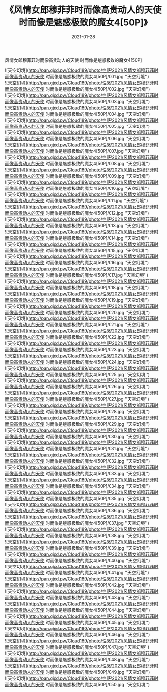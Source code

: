 ﻿---
layout: post
title:  《风情女郎穆菲菲时而像高贵动人的天使 时而像是魅惑极致的魔女4[50P]》
date:   2021-01-28
img: http://pan.gjdd.pw/Cloud189/photo/性感/2021/风情女郎穆菲菲时而像高贵动人的天使 时而像是魅惑极致的魔女4[50P]/000.jpg
categories: [美女, 性感, 泳衣]
---

风情女郎穆菲菲时而像高贵动人的天使 时而像是魅惑极致的魔女4[50P]



![天空幻境](http://pan.gjdd.pw/Cloud189/photo/性感/2021/风情女郎穆菲菲时而像高贵动人的天使 时而像是魅惑极致的魔女4[50P]/001.jpg ''天空幻境'') <br>
![天空幻境](http://pan.gjdd.pw/Cloud189/photo/性感/2021/风情女郎穆菲菲时而像高贵动人的天使 时而像是魅惑极致的魔女4[50P]/002.jpg ''天空幻境'') <br>
![天空幻境](http://pan.gjdd.pw/Cloud189/photo/性感/2021/风情女郎穆菲菲时而像高贵动人的天使 时而像是魅惑极致的魔女4[50P]/003.jpg ''天空幻境'') <br>
![天空幻境](http://pan.gjdd.pw/Cloud189/photo/性感/2021/风情女郎穆菲菲时而像高贵动人的天使 时而像是魅惑极致的魔女4[50P]/004.jpg ''天空幻境'') <br>
![天空幻境](http://pan.gjdd.pw/Cloud189/photo/性感/2021/风情女郎穆菲菲时而像高贵动人的天使 时而像是魅惑极致的魔女4[50P]/005.jpg ''天空幻境'') <br>
![天空幻境](http://pan.gjdd.pw/Cloud189/photo/性感/2021/风情女郎穆菲菲时而像高贵动人的天使 时而像是魅惑极致的魔女4[50P]/006.jpg ''天空幻境'') <br>
![天空幻境](http://pan.gjdd.pw/Cloud189/photo/性感/2021/风情女郎穆菲菲时而像高贵动人的天使 时而像是魅惑极致的魔女4[50P]/007.jpg ''天空幻境'') <br>
![天空幻境](http://pan.gjdd.pw/Cloud189/photo/性感/2021/风情女郎穆菲菲时而像高贵动人的天使 时而像是魅惑极致的魔女4[50P]/008.jpg ''天空幻境'') <br>
![天空幻境](http://pan.gjdd.pw/Cloud189/photo/性感/2021/风情女郎穆菲菲时而像高贵动人的天使 时而像是魅惑极致的魔女4[50P]/009.jpg ''天空幻境'') <br>
![天空幻境](http://pan.gjdd.pw/Cloud189/photo/性感/2021/风情女郎穆菲菲时而像高贵动人的天使 时而像是魅惑极致的魔女4[50P]/010.jpg ''天空幻境'') <br>
![天空幻境](http://pan.gjdd.pw/Cloud189/photo/性感/2021/风情女郎穆菲菲时而像高贵动人的天使 时而像是魅惑极致的魔女4[50P]/011.jpg ''天空幻境'') <br>
![天空幻境](http://pan.gjdd.pw/Cloud189/photo/性感/2021/风情女郎穆菲菲时而像高贵动人的天使 时而像是魅惑极致的魔女4[50P]/012.jpg ''天空幻境'') <br>
![天空幻境](http://pan.gjdd.pw/Cloud189/photo/性感/2021/风情女郎穆菲菲时而像高贵动人的天使 时而像是魅惑极致的魔女4[50P]/013.jpg ''天空幻境'') <br>
![天空幻境](http://pan.gjdd.pw/Cloud189/photo/性感/2021/风情女郎穆菲菲时而像高贵动人的天使 时而像是魅惑极致的魔女4[50P]/014.jpg ''天空幻境'') <br>
![天空幻境](http://pan.gjdd.pw/Cloud189/photo/性感/2021/风情女郎穆菲菲时而像高贵动人的天使 时而像是魅惑极致的魔女4[50P]/015.jpg ''天空幻境'') <br>
![天空幻境](http://pan.gjdd.pw/Cloud189/photo/性感/2021/风情女郎穆菲菲时而像高贵动人的天使 时而像是魅惑极致的魔女4[50P]/016.jpg ''天空幻境'') <br>
![天空幻境](http://pan.gjdd.pw/Cloud189/photo/性感/2021/风情女郎穆菲菲时而像高贵动人的天使 时而像是魅惑极致的魔女4[50P]/017.jpg ''天空幻境'') <br>
![天空幻境](http://pan.gjdd.pw/Cloud189/photo/性感/2021/风情女郎穆菲菲时而像高贵动人的天使 时而像是魅惑极致的魔女4[50P]/018.jpg ''天空幻境'') <br>
![天空幻境](http://pan.gjdd.pw/Cloud189/photo/性感/2021/风情女郎穆菲菲时而像高贵动人的天使 时而像是魅惑极致的魔女4[50P]/019.jpg ''天空幻境'') <br>
![天空幻境](http://pan.gjdd.pw/Cloud189/photo/性感/2021/风情女郎穆菲菲时而像高贵动人的天使 时而像是魅惑极致的魔女4[50P]/020.jpg ''天空幻境'') <br>
![天空幻境](http://pan.gjdd.pw/Cloud189/photo/性感/2021/风情女郎穆菲菲时而像高贵动人的天使 时而像是魅惑极致的魔女4[50P]/021.jpg ''天空幻境'') <br>
![天空幻境](http://pan.gjdd.pw/Cloud189/photo/性感/2021/风情女郎穆菲菲时而像高贵动人的天使 时而像是魅惑极致的魔女4[50P]/022.jpg ''天空幻境'') <br>
![天空幻境](http://pan.gjdd.pw/Cloud189/photo/性感/2021/风情女郎穆菲菲时而像高贵动人的天使 时而像是魅惑极致的魔女4[50P]/023.jpg ''天空幻境'') <br>
![天空幻境](http://pan.gjdd.pw/Cloud189/photo/性感/2021/风情女郎穆菲菲时而像高贵动人的天使 时而像是魅惑极致的魔女4[50P]/024.jpg ''天空幻境'') <br>
![天空幻境](http://pan.gjdd.pw/Cloud189/photo/性感/2021/风情女郎穆菲菲时而像高贵动人的天使 时而像是魅惑极致的魔女4[50P]/025.jpg ''天空幻境'') <br>
![天空幻境](http://pan.gjdd.pw/Cloud189/photo/性感/2021/风情女郎穆菲菲时而像高贵动人的天使 时而像是魅惑极致的魔女4[50P]/026.jpg ''天空幻境'') <br>
![天空幻境](http://pan.gjdd.pw/Cloud189/photo/性感/2021/风情女郎穆菲菲时而像高贵动人的天使 时而像是魅惑极致的魔女4[50P]/027.jpg ''天空幻境'') <br>
![天空幻境](http://pan.gjdd.pw/Cloud189/photo/性感/2021/风情女郎穆菲菲时而像高贵动人的天使 时而像是魅惑极致的魔女4[50P]/028.jpg ''天空幻境'') <br>
![天空幻境](http://pan.gjdd.pw/Cloud189/photo/性感/2021/风情女郎穆菲菲时而像高贵动人的天使 时而像是魅惑极致的魔女4[50P]/029.jpg ''天空幻境'') <br>
![天空幻境](http://pan.gjdd.pw/Cloud189/photo/性感/2021/风情女郎穆菲菲时而像高贵动人的天使 时而像是魅惑极致的魔女4[50P]/030.jpg ''天空幻境'') <br>
![天空幻境](http://pan.gjdd.pw/Cloud189/photo/性感/2021/风情女郎穆菲菲时而像高贵动人的天使 时而像是魅惑极致的魔女4[50P]/031.jpg ''天空幻境'') <br>
![天空幻境](http://pan.gjdd.pw/Cloud189/photo/性感/2021/风情女郎穆菲菲时而像高贵动人的天使 时而像是魅惑极致的魔女4[50P]/032.jpg ''天空幻境'') <br>
![天空幻境](http://pan.gjdd.pw/Cloud189/photo/性感/2021/风情女郎穆菲菲时而像高贵动人的天使 时而像是魅惑极致的魔女4[50P]/033.jpg ''天空幻境'') <br>
![天空幻境](http://pan.gjdd.pw/Cloud189/photo/性感/2021/风情女郎穆菲菲时而像高贵动人的天使 时而像是魅惑极致的魔女4[50P]/034.jpg ''天空幻境'') <br>
![天空幻境](http://pan.gjdd.pw/Cloud189/photo/性感/2021/风情女郎穆菲菲时而像高贵动人的天使 时而像是魅惑极致的魔女4[50P]/035.jpg ''天空幻境'') <br>
![天空幻境](http://pan.gjdd.pw/Cloud189/photo/性感/2021/风情女郎穆菲菲时而像高贵动人的天使 时而像是魅惑极致的魔女4[50P]/036.jpg ''天空幻境'') <br>
![天空幻境](http://pan.gjdd.pw/Cloud189/photo/性感/2021/风情女郎穆菲菲时而像高贵动人的天使 时而像是魅惑极致的魔女4[50P]/037.jpg ''天空幻境'') <br>
![天空幻境](http://pan.gjdd.pw/Cloud189/photo/性感/2021/风情女郎穆菲菲时而像高贵动人的天使 时而像是魅惑极致的魔女4[50P]/038.jpg ''天空幻境'') <br>
![天空幻境](http://pan.gjdd.pw/Cloud189/photo/性感/2021/风情女郎穆菲菲时而像高贵动人的天使 时而像是魅惑极致的魔女4[50P]/039.jpg ''天空幻境'') <br>
![天空幻境](http://pan.gjdd.pw/Cloud189/photo/性感/2021/风情女郎穆菲菲时而像高贵动人的天使 时而像是魅惑极致的魔女4[50P]/040.jpg ''天空幻境'') <br>
![天空幻境](http://pan.gjdd.pw/Cloud189/photo/性感/2021/风情女郎穆菲菲时而像高贵动人的天使 时而像是魅惑极致的魔女4[50P]/041.jpg ''天空幻境'') <br>
![天空幻境](http://pan.gjdd.pw/Cloud189/photo/性感/2021/风情女郎穆菲菲时而像高贵动人的天使 时而像是魅惑极致的魔女4[50P]/042.jpg ''天空幻境'') <br>
![天空幻境](http://pan.gjdd.pw/Cloud189/photo/性感/2021/风情女郎穆菲菲时而像高贵动人的天使 时而像是魅惑极致的魔女4[50P]/043.jpg ''天空幻境'') <br>
![天空幻境](http://pan.gjdd.pw/Cloud189/photo/性感/2021/风情女郎穆菲菲时而像高贵动人的天使 时而像是魅惑极致的魔女4[50P]/044.jpg ''天空幻境'') <br>
![天空幻境](http://pan.gjdd.pw/Cloud189/photo/性感/2021/风情女郎穆菲菲时而像高贵动人的天使 时而像是魅惑极致的魔女4[50P]/045.jpg ''天空幻境'') <br>
![天空幻境](http://pan.gjdd.pw/Cloud189/photo/性感/2021/风情女郎穆菲菲时而像高贵动人的天使 时而像是魅惑极致的魔女4[50P]/046.jpg ''天空幻境'') <br>
![天空幻境](http://pan.gjdd.pw/Cloud189/photo/性感/2021/风情女郎穆菲菲时而像高贵动人的天使 时而像是魅惑极致的魔女4[50P]/047.jpg ''天空幻境'') <br>
![天空幻境](http://pan.gjdd.pw/Cloud189/photo/性感/2021/风情女郎穆菲菲时而像高贵动人的天使 时而像是魅惑极致的魔女4[50P]/048.jpg ''天空幻境'') <br>
![天空幻境](http://pan.gjdd.pw/Cloud189/photo/性感/2021/风情女郎穆菲菲时而像高贵动人的天使 时而像是魅惑极致的魔女4[50P]/049.jpg ''天空幻境'') <br>
![天空幻境](http://pan.gjdd.pw/Cloud189/photo/性感/2021/风情女郎穆菲菲时而像高贵动人的天使 时而像是魅惑极致的魔女4[50P]/050.jpg ''天空幻境'') <br>